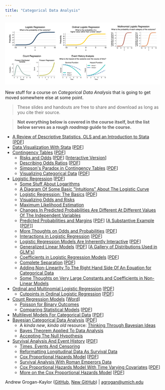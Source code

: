 ```yaml
---
title: "Categorical Data Analysis"
---
```


![Models Discussed In This Course](categorical-overview.png)

New stuff for a course on *Categorical Data Analysis* that is going to get moved somewhere else at some point.

> These slides and handouts are free to share and download as long as you cite their source.

> **Not everything below is covered in the course itself, but the list below serves as a rough *roadmap* guide to the course.**

* [A Review of Descriptive Statistics, OLS and an Introduction to Stata](https://agrogan1.github.io/newstuff/categorical/review-stats-intro-stata/review-stats-intro-stata-slidy.html) [[PDF](https://agrogan1.github.io/newstuff/categorical/review-stats-intro-stata/review-stats-intro-stata.pdf)]
* [Data Visualization With Stata](https://agrogan1.github.io/Stata/data-visualization-with-Stata/data-visualization-with-Stata-slidy.html) [[PDF](https://agrogan1.github.io/Stata/data-visualization-with-Stata/data-visualization-with-Stata.pdf)]
* [Contingency Tables](https://agrogan1.github.io/newstuff/categorical/contingency-tables/contingency-tables-slidy.html) [[PDF](https://agrogan1.github.io/newstuff/categorical/contingency-tables/contingency-tables.pdf)]
    + [Risks and Odds](https://agrogan1.github.io/newstuff/categorical/risks-and-odds/risks-and-odds.html) [[PDF](https://agrogan1.github.io/newstuff/categorical/risks-and-odds/risks-and-odds.pdf)] [[Interactive Version](https://agrogan1.github.io/newstuff/categorical/risks-and-odds-2/risks-and-odds-2.html)]
    + [Describing Odds Ratios](https://agrogan1.github.io/newstuff/categorical/describing-odds-ratios/describing-odds-ratios.html) [[PDF](https://agrogan1.github.io/newstuff/categorical/describing-odds-ratios/describing-odds-ratios.pdf)]
    + [Simpson's Paradox in Contingency Tables](https://agrogan1.github.io/newstuff/categorical/simpsons-paradox-hospital-data/simpsons-paradox-hospital-data.html) [[PDF](https://agrogan1.github.io/newstuff/categorical/simpsons-paradox-hospital-data/simpsons-paradox-hospital-data.pdf)]
    + [Visualizing Categorical Data](https://agrogan1.github.io/newstuff/categorical/visualizing-categorical-data/visualizing-categorical-data.html) [[PDF](https://agrogan1.github.io/newstuff/categorical/visualizing-categorical-data/visualizing-categorical-data.pdf)]
* [Logistic Regression](https://agrogan1.github.io/newstuff/categorical/logistic-regression/logistic-regression-slidy.html) [[PDF](https://agrogan1.github.io/newstuff/categorical/logistic-regression/logistic-regression.pdf)]
    + [Some Stuff About Logarithms](https://agrogan1.github.io/newstuff/categorical/logarithms-some-stuff/logarithms-some-stuff.html)
    + [A Diagram Of Some Basic "Intuitions" About The Logistic Curve](https://agrogan1.github.io/newstuff/categorical/logistic-curve-intuitions.pdf)
    + [Logistic Regression: The Basics](https://agrogan1.github.io/newstuff/categorical/logistic-regression-the-basics/logistic-regression-the-basics.html) [[PDF](https://agrogan1.github.io/newstuff/categorical/logistic-regression-the-basics/logistic-regression-the-basics.pdf)]
    + [Visualizing Odds and Risks](https://agrogan1.github.io/newstuff/categorical/visualizing-odds-and-risks/visualizing-odds-and-risks.pdf)
     + [Maximum Likelihood Estimation](https://agrogan1.github.io/teaching/likelihood-and-log-likelihood/likelihood-and-log-likelihood.html)
     + [Changes In Predicted Probabilities Are Different At Different Values Of The Independent Variables](https://agrogan1.github.io/newstuff/categorical/logistic-regression-and-predicted-probabilities/logistic-regression-and-predicted-probabilities.pdf) 
    + [Predicted Probabilities and Margins](https://agrogan1.github.io/newstuff/categorical/predict-and-margins/predict-and-margins.html) [[PDF](https://agrogan1.github.io/newstuff/categorical/predict-and-margins/predict-and-margins.pdf)] [[A Substantive Example](https://agrogan1.github.io/newstuff/categorical/predict-and-margins-substantive-example/predict-and-margins-substantive-example.html) [[PDF](https://agrogan1.github.io/newstuff/categorical/predict-and-margins-substantive-example/predict-and-margins-substantive-example.pdf)]]
    + [More Thoughts on Odds and Probabilities](https://agrogan1.github.io/newstuff/categorical/logistic-more-thoughts/logistic-more-thoughts.html) [[PDF](https://agrogan1.github.io/newstuff/categorical/logistic-more-thoughts/logistic-more-thoughts.pdf)]
    + [Interactions in Logistic Regression](https://agrogan1.github.io/newstuff/categorical/logistic-interactions-2/logistic-interactions-2.html) [[PDF](https://agrogan1.github.io/newstuff/categorical/logistic-interactions-2/logistic-interactions-2.pdf)]
    + [Logistic Regression Models Are Inherently Interactive](https://agrogan1.github.io/newstuff/categorical/logistic-inherently-interactive/logistic-inherently-interactive.html) [[PDF](https://agrogan1.github.io/newstuff/categorical/logistic-inherently-interactive/logistic-inherently-interactive.pdf)]
    + [Generalized Linear Models](https://agrogan1.github.io/newstuff/categorical/glm/glm.html) [[PDF](https://agrogan1.github.io/newstuff/categorical/glm/glm.pdf)] [[A Gallery of Distributions Used in GLM's](https://agrogan1.github.io/newstuff/categorical/glm/glm-gallery.html)]
    + [Coefficients in Logistic Regression Models](https://agrogan1.github.io/newstuff/categorical/logistic-and-covariates/logistic-and-covariates.html) [[PDF](https://agrogan1.github.io/newstuff/categorical/logistic-and-covariates/logistic-and-covariates.pdf)]
    + [Complete Separation](https://agrogan1.github.io/newstuff/categorical/logistic-regression/complete-separation.html) [[PDF](https://agrogan1.github.io/newstuff/categorical/logistic-regression/complete-separation.pdf)] 
    + [Adding Non-Linearity To The Right Hand Side Of An Equation for Categorical Data](https://agrogan1.github.io/newstuff/categorical/adding-non-linearity-to-right-hand-side/adding-non-linearity-to-right-hand-side.html)
    + [Some Thoughts on Very Large Constants and Coefficients in Non-Linear Models](https://agrogan1.github.io/newstuff/categorical/very-large-constants-ORs-RRs-IRRs.html)
* [Ordinal and Multinomial Logistic Regression](https://agrogan1.github.io/newstuff/categorical/ordinal-multinomial-logistic-regression/ordinal-multinomial-logistic-regression-slidy.html) [[PDF](https://agrogan1.github.io/newstuff/categorical/ordinal-multinomial-logistic-regression/ordinal-multinomial-logistic-regression.pdf)]
    + [Cutpoints in Ordinal Logistic Regression](https://agrogan1.github.io/newstuff/categorical/ordinal-logistic-cutpoints/ordinal-logistic-cutpoints.html) [[PDF](https://agrogan1.github.io/newstuff/categorical/ordinal-logistic-cutpoints/ordinal-logistic-cutpoints.pdf)]
* [Count Regression Models](https://agrogan1.github.io/newstuff/categorical/count-regression/count-regression-slidy.html) [[Word](https://agrogan1.github.io/newstuff/categorical/count-regression/count-regression.docx)]
    + [Poisson for Binary Outcomes](https://agrogan1.github.io/newstuff/categorical/poisson-for-binary-outcomes/poisson-for-binary-outcomes.html)
    + [Comparing Statistical Models](https://agrogan1.github.io/newstuff/categorical/comparing-models/comparing-models.html) [[PDF](https://agrogan1.github.io/newstuff/categorical/comparing-models/comparing-models.pdf)]
* [Multilevel Models For Categorical Data](https://agrogan1.github.io/newstuff/categorical/multilevel/multilevel-slidy.html) [[PDF](https://agrogan1.github.io/newstuff/categorical/multilevel/multilevel.pdf)]
* [Bayesian Categorical Data Analysis](https://agrogan1.github.io/newstuff/categorical/Bayes/Bayes-slidy.html) [[PDF](https://agrogan1.github.io/newstuff/categorical/Bayes/Bayes.pdf)]
    + A *kinda new*, *kinda old* resource: [Thinking Through Bayesian Ideas](https://agrogan.shinyapps.io/Thinking-Through-Bayes/)
    + [Bayes Theorem Applied To Data Analysis](https://agrogan1.github.io/newstuff/Bayes-theorem/Bayes-theorem.html)
    + [Accepting The Null Hypothesis](https://agrogan1.github.io/Bayes/accepting-H0/accepting-H0.html)
* [Survival Analysis And Event History](https://agrogan1.github.io/newstuff/categorical/survival-analysis-and-event-history/survival-analysis-and-event-history-slidy.html)  [[PDF](https://agrogan1.github.io/newstuff/categorical/survival-analysis-and-event-history/survival-analysis-and-event-history.pdf)]
    + [Times, Events And Censoring](https://agrogan1.github.io/newstuff/categorical/survival-analysis-and-event-history/times-events-and-censoring.html)
    + [Reformatting Longitudinal Data As Survival Data](https://agrogan1.github.io/newstuff/categorical/survival-analysis-and-event-history/simulated-survival-data.html)
    + [Cox Proportional Hazards Model](https://agrogan1.github.io/newstuff/categorical/survival-analysis-and-event-history/Cox-proportional-hazards-model-slidy.html) [[PDF](https://agrogan1.github.io/newstuff/categorical/survival-analysis-and-event-history/Cox-proportional-hazards-model.pdf)]
    + [Survival Analysis With Roman Emperors Data](https://agrogan1.github.io/newstuff/categorical/survival-analysis-and-event-history/emperors/emperors.html)
    + [Cox Proportional Hazards Model With Time Varying Covariates](https://agrogan1.github.io/newstuff/categorical/survival-analysis-Cox-TVC/survival-analysis-Cox-TVC.html) [[PDF](https://agrogan1.github.io/newstuff/categorical/survival-analysis-Cox-TVC/survival-analysis-Cox-TVC.pdf)]
    + [More on the Cox Proportional Hazards Model](https://agrogan1.github.io/newstuff/categorical/survival-more-on-Cox-model/survival-more-on-Cox-model.html) [[PDF](https://agrogan1.github.io/newstuff/categorical/survival-more-on-Cox-model/survival-more-on-Cox-model.pdf)]

Andrew Grogan-Kaylor ([GitHub](https://agrogan1.github.io/), [New GitHub](https://agrogan1.github.io/newstuff)) | [agrogan@umich.edu](agrogan@umich.edu)








